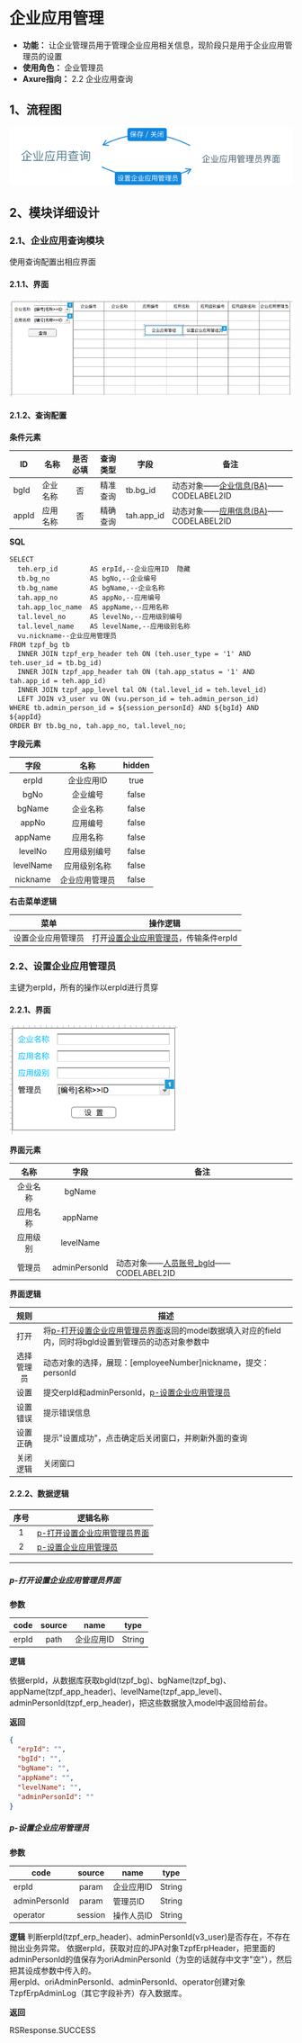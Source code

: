 # 企业应用管理
- **功能：** 让企业管理员用于管理企业应用相关信息，现阶段只是用于企业应用管理员的设置
- **使用角色：** 企业管理员
- **Axure指向：** 2.2 企业应用查询

## 1、流程图
![](./img/2/2/企业应用管理流程图.png)

## 2、模块详细设计

### 2.1、企业应用查询模块
使用查询配置出相应界面

#### 2.1.1、界面
![](./img/2/2/企业应用查询界面.png)

#### 2.1.2、查询配置
**条件元素**

|ID|名称|是否必填|查询类型|字段|备注|
|---|---|:-----:|:-----:|---|---|
|bgId|企业名称|否|精准查询|tb.bg_id|动态对象——[企业信息(BA)](dynobj/企业信息(BA).md)——CODELABEL2ID|
|appId|应用名称|否|精确查询|tah.app_id|动态对象——[应用信息(BA)](dynobj/应用信息(BA).md)——CODELABEL2ID|

**SQL**

```
SELECT
  teh.erp_id        AS erpId,--企业应用ID  隐藏
  tb.bg_no          AS bgNo,--企业编号
  tb.bg_name        AS bgName,--企业名称
  tah.app_no        AS appNo,--应用编号
  tah.app_loc_name  AS appName,--应用名称
  tal.level_no      AS levelNo,--应用级别编号
  tal.level_name    AS levelName,--应用级别名称
  vu.nickname--企业应用管理员
FROM tzpf_bg tb
  INNER JOIN tzpf_erp_header teh ON (teh.user_type = '1' AND teh.user_id = tb.bg_id)
  INNER JOIN tzpf_app_header tah ON (tah.app_status = '1' AND tah.app_id = teh.app_id)
  INNER JOIN tzpf_app_level tal ON (tal.level_id = teh.level_id)
  LEFT JOIN v3_user vu ON (vu.person_id = teh.admin_person_id)
WHERE tb.admin_person_id = ${session_personId} AND ${bgId} AND ${appId}
ORDER BY tb.bg_no, tah.app_no, tal.level_no;
```

**字段元素**

|字段|名称|hidden|
|:---:|:---:|:---:|
|erpId|企业应用ID|true|
|bgNo|企业编号|false|
|bgName|企业名称|false|
|appNo|应用编号|false|
|appName|应用名称|false|
|levelNo|应用级别编号|false|
|levelName|应用级别名称|false|
|nickname|企业应用管理员|false|

**右击菜单逻辑**

|菜单|操作逻辑|
|:---:|-----|
|设置企业应用管理员|打开[设置企业应用管理员](#22设置企业应用管理员)，传输条件erpId|

### 2.2、设置企业应用管理员
主键为erpId，所有的操作以erpId进行贯穿

#### 2.2.1、界面
![](./img/2/2/企业应用管理员界面.png)

**界面元素**

|名称|字段|备注|
|:---:|:---:|---|
|企业名称|bgName| |
|应用名称|appName| |
|应用级别|levelName| |
|管理员|adminPersonId|动态对象——[人员账号_bgId](dynobj/人员账号_bgId.md)——CODELABEL2ID|

**界面逻辑**

|规则|描述|
|:---:|---|
|打开|将[p-打开设置企业应用管理员界面](#p-打开设置企业应用管理员界面)返回的model数据填入对应的field内，同时将bgId设置到管理员的动态对象参数中|
|选择管理员|动态对象的选择，展现：[employeeNumber]nickname，提交：personId|
|设置|提交erpId和adminPersonId，[p-设置企业应用管理员](#p-设置企业应用管理员)|
|设置错误|提示错误信息|
|设置正确|提示"设置成功"，点击确定后关闭窗口，并刷新外面的查询|
|关闭逻辑|关闭窗口|

#### 2.2.2、数据逻辑
|序号|逻辑名称|
|:---:|---|
|1|[p-打开设置企业应用管理员界面](#p-打开设置企业应用管理员界面)|
|2|[p-设置企业应用管理员](#p-设置企业应用管理员)|

* * * * * * * * * *

##### p-打开设置企业应用管理员界面
**参数**

|code|source|name|type|
|---|:---:|---|:---:|
|erpId|path|企业应用ID|String|

**逻辑**

依据erpId，从数据库获取bgId(tzpf_bg)、bgName(tzpf_bg)、appName(tzpf_app_header)、levelName(tzpf_app_level)、
adminPersonId(tzpf_erp_header)，把这些数据放入model中返回给前台。

**返回**

```json
{
  "erpId": "",
  "bgId": "",
  "bgName": "",
  "appName": "",
  "levelName": "",
  "adminPersonId": ""
}
```

##### p-设置企业应用管理员
**参数**

|code|source|name|type|
|---|:---:|---|:---:|
|erpId|param|企业应用ID|String|
|adminPersonId|param|管理员ID|String|
|operator|session|操作人员ID|String|

**逻辑**
判断erpId(tzpf_erp_header)、adminPersonId(v3_user)是否存在，不存在抛出业务异常。
依据erpId，获取对应的JPA对象TzpfErpHeader，把里面的adminPersonId的值保存为oriAdminPersonId（为空的话就存中文字"空"），然后把其设成参数中传入的。  
用erpId、oriAdminPersonId、adminPersonId、operator创建对象TzpfErpAdminLog（其它字段补齐）存入数据库。

**返回**

RSResponse.SUCCESS
